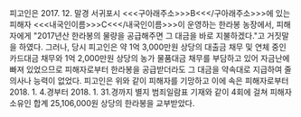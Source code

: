 피고인은 2017. 12. 말경 서귀포시 <<<구아래주소>>>B<<</구아래주소>>>에 있는 피해자 <<<내국인이름>>>C<<</내국인이름>>>이 운영하는 한라봉 농장에서, 피해자에게 "2017년산 한라봉의 물량을 공급해주면 그 대금을 바로 지불하겠다."고 거짓말을 하였다.
그러나, 당시 피고인은 약 1억 3,000만원 상당의 대출금 채무 및 연체 중인 카드대금 채무와 1억 2,000만원 상당의 농가 물품대금 채무를 부담하고 있어 자금난에 빠져 있었으므로 피해자로부터 한라봉을 공급받더라도 그 대금을 약속대로 지급하여 줄 의사나 능력이 없었다.
피고인은 위와 같이 피해자를 기망하고 이에 속은 피해자로부터 2018. 1. 4.경부터 2018. 1. 31.경까지 별지 범죄일람표 기재와 같이 4회에 걸쳐 피해자 소유인 합계 25,106,000원 상당의 한라봉을 교부받았다.